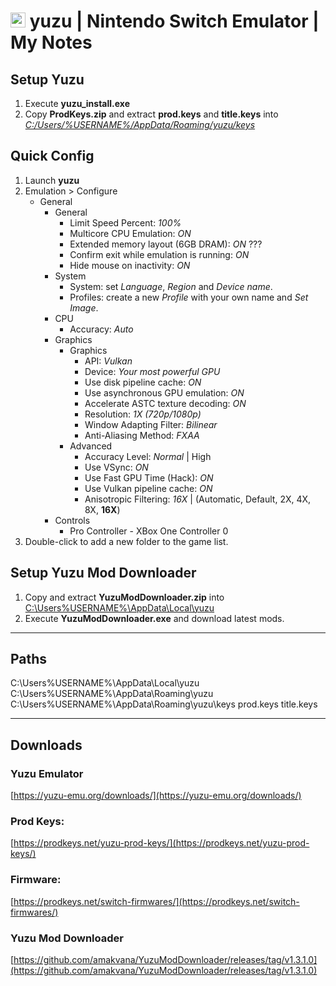 # <img src="https://raw.githubusercontent.com/yuzu-emu/yuzu-assets/master/icons/icon.png" width="24px" /> yuzu | Nintendo Switch Emulator | My Notes



## Setup Yuzu
1. Execute **yuzu_install.exe**
2. Copy **ProdKeys.zip** and extract **prod.keys** and **title.keys** into
[*C:/Users/%USERNAME%/AppData/Roaming/yuzu/keys*](file:///C:/Users/%USERNAME%/AppData/Roaming/yuzu/keys)

## Quick Config
1. Launch **yuzu**
2. Emulation > Configure
    - General
        - General
            - Limit Speed Percent: *100%*
            - Multicore CPU Emulation: *ON*
            - Extended memory layout (6GB DRAM): *ON* ???
            - Confirm exit while emulation is running: *ON*
            - Hide mouse on inactivity: *ON*
        - System
            - System: set *Language*, *Region* and *Device name*.
            - Profiles: create a new *Profile* with your own name and *Set Image*.
        - CPU
            - Accuracy: *Auto*
        - Graphics
            - Graphics
                - API: *Vulkan*
                - Device: *Your most powerful GPU*
                - Use disk pipeline cache: *ON*
                - Use asynchronous GPU emulation: *ON*
                - Accelerate ASTC texture decoding: *ON*
                - Resolution: *1X (720p/1080p)*
                - Window Adapting Filter: *Bilinear*
                - Anti-Aliasing Method: *FXAA*
            - Advanced
                - Accuracy Level: *Normal* | High
                - Use VSync: *ON*
                - Use Fast GPU Time (Hack): *ON*
                - Use Vulkan pipeline cache: *ON*
                - Anisotropic Filtering: *16X* | (Automatic, Default, 2X, 4X, 8X, **16X**)
        - Controls
            - Pro Controller - XBox One Controller 0
3. Double-click to add a new folder to the game list.

## Setup Yuzu Mod Downloader
1. Copy and extract **YuzuModDownloader.zip** into
[C:\Users\%USERNAME%\AppData\Local\yuzu](C:\Users\%USERNAME%\AppData\Local\yuzu)
2. Execute **YuzuModDownloader.exe** and download latest mods.

***

## Paths
C:\Users\%USERNAME%\AppData\Local\yuzu
C:\Users\%USERNAME%\AppData\Roaming\yuzu
C:\Users\%USERNAME%\AppData\Roaming\yuzu\keys
prod.keys
title.keys

***

## Downloads

### Yuzu Emulator
[https://yuzu-emu.org/downloads/](https://yuzu-emu.org/downloads/)

### Prod Keys:
[https://prodkeys.net/yuzu-prod-keys/](https://prodkeys.net/yuzu-prod-keys/)

### Firmware:
[https://prodkeys.net/switch-firmwares/](https://prodkeys.net/switch-firmwares/)

### Yuzu Mod Downloader
[https://github.com/amakvana/YuzuModDownloader/releases/tag/v1.3.1.0](https://github.com/amakvana/YuzuModDownloader/releases/tag/v1.3.1.0)
